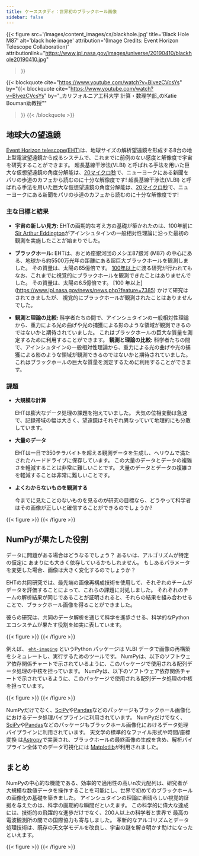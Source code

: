 ```yaml
---
title: ケーススタディ：世界初のブラックホール画像
sidebar: false
---
```


{{< figure
  src='/images/content_images/cs/blackhole.jpg'
  title='Black Hole M87'
  alt='black hole image'
  attribution='(Image Credits: Event Horizon Telescope Collaboration)'
  attributionlink="https://www.jpl.nasa.gov/images/universe/20190410/blackhole20190410.jpg"
>}}

{{< blockquote
  cite="https://www.youtube.com/watch?v=BIvezCVcsYs"
  by="{{< blockquote cite="https://www.youtube.com/watch?v=BIvezCVcsYs" by="_カリフォルニア工科大学 計算・数理学部_のKatie Bouman助教授""
>}}
{{< /blockquote >}}

## 地球大の望遠鏡

[Event Horizon telescope(EHT)](https:/eventhorizontelescope.org)は、地球サイズの解析望遠鏡を形成する8台の地上型電波望遠鏡から成るシステムで、これまでに前例のない感度と解像度で宇宙を研究することができます。  超長基線干渉法(VLBI) と呼ばれる手法を用いた巨大な仮想望遠鏡の角度分解能は、[20マイクロ秒][resolution]で、ニューヨークにある新聞をパリの歩道のカフェから読むのに十分な解像度です!  超長基線干渉法(VLBI) と呼ばれる手法を用いた巨大な仮想望遠鏡の角度分解能は、[20マイクロ秒][resolution]で、ニューヨークにある新聞をパリの歩道のカフェから読むのに十分な解像度です!

[resolution]: https://eventhorizontelescope.org/press-release-april-10-2019-astronomers-capture-first-image-black-hole

### 主な目標と結果

- **宇宙の新しい見方:** EHTの画期的な考え方の基礎が築かれたのは、100年前に [Sir Arthur Eddington][eddington]がアインシュタインの一般相対性理論に沿った最初の観測を実施したことが始まりでした。

- **ブラックホール:** EHTは、おとめ座銀河団のメシエ87銀河 (M87) の中心にある、地球から約5500万光年の距離にある超巨大ブラックホールを観測しました。 その質量は、太陽の65億倍です。 [100年以上](https://www.jpl.nasa.gov/news/news.php?feature=7385)に渡る研究が行われてもなお、これまでに視覚的にブラックホールを観測できたことはありませんでした。 その質量は、太陽の6.5億倍です。
  [100 年以上] (https://www.jpl.nasa.gov/news/news.php?feature=7385) かけて研究はされてきましたが、
  視覚的にブラックホールが観測されたことはありませんでした。

- **観測と理論の比較:** 科学者たちの間で、アインシュタインの一般相対性理論から、重力による光の曲げや光の捕獲による影のような領域が観測できるのではないかと期待されていました。 これはブラックホールの巨大な質量を測定するために利用することができます。 **観測と理論の比較:** 科学者たちの間で、アインシュタインの一般相対性理論から、重力による光の曲げや光の捕獲による影のような領域が観測できるのではないかと期待されていました。 これはブラックホールの巨大な質量を測定するために利用することができます。

[eddington]: https://en.wikipedia.org/wiki/Eddington_experiment

### 課題

- **大規模な計算**

  EHTは膨大なデータ処理の課題を抱えていました。 大気の位相変動は急速で、記録帯域の幅は大きく、望遠鏡はそれぞれ異なっていて地理的にも分散しています。

- **大量のデータ**

  EHTは一日で350テラバイトを超える観測データを生成し、ヘリウムで満たされたハードドライブに保存しています。 この大量のデータとデータの複雑さを軽減することは非常に難しいことです。 大量のデータとデータの複雑さを軽減することは非常に難しいことです。

- **よくわからないものを観測する**

  今までに見たことのないものを見るのが研究の目標なら、どうやって科学者はその画像が正しいと確信することができるのでしょうか?

{{< figure >}}
{{< /figure >}}

## NumPyが果たした役割

データに問題がある場合はどうなるでしょう？ あるいは、アルゴリズムが特定の仮定に あまりにも大きく依存しているかもしれません。 もしあるパラメータを変更した場合、画像は大きく変化するのでしょうか？

EHTの共同研究では、最先端の画像再構成技術を使用して、それぞれのチームがデータを評価することによって、これらの課題に対処しました。 それぞれのチームの解析結果が同じであることが証明されると、それらの結果を組み合わせることで、ブラックホール画像を得ることができました。

彼らの研究は、共同のデータ解析を通じて科学を進歩させる、科学的なPythonエコシステムが果たす役割を如実に表しています。

{{< figure >}}
{{< /figure >}}

例えば、 [`eht-imaging`][ehtim] というPython パッケージは VLBI データで画像の再構築をシミュレートし、実行するためのツールです。 NumPyは、以下のソフトウェア依存関係チャートで示されているように、このパッケージで使用される配列データ処理の中核を担っています。
NumPyは、以下のソフトウェア依存関係チャートで示されているように、このパッケージで使用される配列データ処理の中核を担っています。

{{< figure >}}
{{< /figure >}}

[ehtim]: https://github.com/achael/eht-imaging

NumPyだけでなく、[SciPy](https://scipy.org)や[Pandas](https://pandas.pydata.org)などのパッケージもブラックホール画像化におけるデータ処理パイプラインに利用されています。
NumPyだけでなく、[SciPy](https://www.scipy.org)や[Pandas](https://pandas.io)などのパッケージもブラックホール画像化におけるデータ処理パイプラインに利用されています。 天文学の標準的なファイル形式や時間/座標変換 は[Astropy][astropy]で実装され、ブラックホールの最終画像の生成を含め、解析パイプライン全体でのデータ可視化には [Matplotlib][mpl]が利用されました。

[astropy]: https://www.astropy.org/
[mpl]: https://matplotlib.org/

## まとめ

NumPyの中心的な機能である、効率的で適用性の高いn次元配列は、研究者が大規模な数値データを操作することを可能にし、世界で初めてのブラックホールの画像化の基礎を築きました。 アインシュタインの理論に素晴らしい視覚的証拠を与えたのは、科学の画期的な瞬間だといえます。 この科学的に偉大な達成には、技術的の飛躍的な進歩だけでなく、200人以上の科学者と世界で 最高の電波観測所の間での国際協力も寄与しました。  革新的なアルゴリズムとデータ処理技術は、既存の天文学モデルを改良し、宇宙の謎を解き明かす助けになったといえます。

{{< figure >}}
{{< /figure >}}
